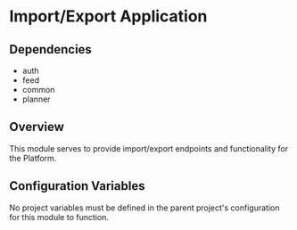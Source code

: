 # Import/Export Application

## Dependencies
* auth
* feed
* common
* planner

## Overview
This module serves to provide import/export endpoints and functionality for the Platform.

## Configuration Variables
No project variables must be defined in the parent project's configuration for this module to function.